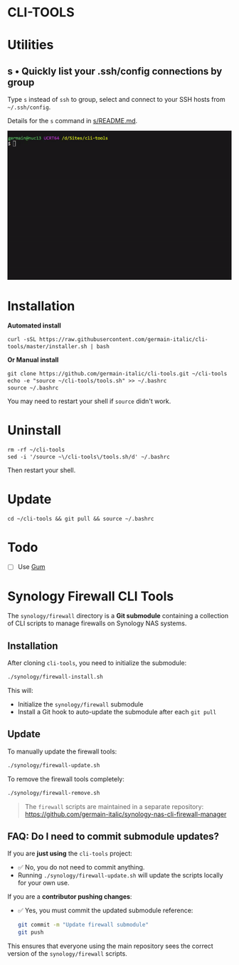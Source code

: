 # CLI-TOOLS

# Utilities

## s • Quickly list your .ssh/config connections by group

Type `s` instead of `ssh` to group, select and connect to your SSH hosts from `~/.ssh/config`.

Details for the `s` command in [s/README.md](s/README.md).

![demo](s/img/demo.gif)


# Installation

**Automated install**

```
curl -sSL https://raw.githubusercontent.com/germain-italic/cli-tools/master/installer.sh | bash
```

**Or Manual install**

```
git clone https://github.com/germain-italic/cli-tools.git ~/cli-tools
echo -e "source ~/cli-tools/tools.sh" >> ~/.bashrc
source ~/.bashrc
```

You may need to restart your shell if `source` didn't work.

# Uninstall

```
rm -rf ~/cli-tools
sed -i '/source ~\/cli-tools\/tools.sh/d' ~/.bashrc
```

Then restart your shell.

# Update

```
cd ~/cli-tools && git pull && source ~/.bashrc
```

# Todo

- [ ] Use [Gum](https://github.com/charmbracelet/gum)

# Synology Firewall CLI Tools

The `synology/firewall` directory is a **Git submodule** containing a collection of CLI scripts to manage firewalls on Synology NAS systems.

## Installation

After cloning `cli-tools`, you need to initialize the submodule:

```bash
./synology/firewall-install.sh
```

This will:

- Initialize the `synology/firewall` submodule
- Install a Git hook to auto-update the submodule after each `git pull`

## Update

To manually update the firewall tools:

```bash
./synology/firewall-update.sh
```

To remove the firewall tools completely:

```bash
./synology/firewall-remove.sh
```

> The `firewall` scripts are maintained in a separate repository:  
> https://github.com/germain-italic/synology-nas-cli-firewall-manager

## FAQ: Do I need to commit submodule updates?

If you are **just using** the `cli-tools` project:

- ✅ No, you do not need to commit anything.
- Running `./synology/firewall-update.sh` will update the scripts locally for your own use.

If you are a **contributor pushing changes**:

- ✅ Yes, you must commit the updated submodule reference:
  ```bash
  git commit -m "Update firewall submodule"
  git push
  ```

This ensures that everyone using the main repository sees the correct version of the `synology/firewall` scripts.